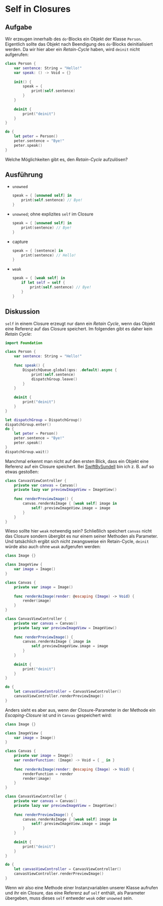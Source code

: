 # Self in Closures

## Aufgabe

Wir erzeugen innerhalb des `do`-Blocks ein Objekt der Klasse `Person`. Eigentlich sollte das Objekt nach Beendigung des `do`-Blocks deinitialisiert werden. Da wir hier aber ein *Retain-Cycle* haben, wird `deinit` nicht aufgerufen:

```swift
class Person {
    var sentence: String = "Hello!"
    var speak: () -> Void = {}
    
    init() {
        speak = {
            print(self.sentence)
        }
    }
    
    deinit {
        print("deinit")
    }
}

do {
    let peter = Person()
    peter.sentence = "Bye!"
    peter.speak()
}
```

Welche Möglichkeiten gibt es, den *Retain-Cycle* aufzulösen?

## Ausführung

* `unowned`

  ```swift
  speak = { [unowned self] in
      print(self.sentence) // Bye!
  }
  ```

* `unowned`; ohne explizites `self` im Closure

  ```swift
  speak = { [unowned self] in
      print(sentence) // Bye!
  }
  ```

* capture

  ```swift
  speak = { [sentence] in
      print(sentence) // Hello!
  }
  ```
  
* `weak`

  ```swift
  speak = { [weak self] in
      if let self = self {
          print(self.sentence) // Bye!
      }
  }
  ```
  
## Diskussion
  
`self` in einem Closure erzeugt nur dann ein *Retain Cycle*, wenn das Objekt eine Referenz auf das Closure speichert. Im folgenden gibt es daher kein *Retain Cycle*:
  
```swift
import Foundation

class Person {
    var sentence: String = "Hello!"
    
    func speak() {
        DispatchQueue.global(qos: .default).async {
            print(self.sentence)
            dispatchGroup.leave()
        }
    }
    
    deinit {
        print("deinit")
    }
}

let dispatchGroup = DispatchGroup()
dispatchGroup.enter()
do {
    let peter = Person()
    peter.sentence = "Bye!"
    peter.speak()
}
dispatchGroup.wait()
```

Manchmal erkennt man nicht auf den ersten Blick, dass ein Objekt eine Referenz auf ein Closure speichert. Bei [SwiftBySundell](https://www.swiftbysundell.com/clips/6/) bin ich z. B. auf so etwas gestoßen:

```swift
class CanvasViewController {
    private var canvas = Canvas()
    private lazy var previewImageView = ImageView()
    
    func renderPreviewImage() {
        canvas.renderAsImage { [weak self] image in
            self?.previewImageView.image = image
        }
    }
}
```

Wieso sollte hier `weak` notwendig sein? Schließlich speichert `canvas` nicht das Closure sondern übergibt es nur einem seiner Methoden als Parameter. Und tatsächlich ergibt sich nicht zwangsweise ein Retain-Cycle, `deinit` würde also auch ohne `weak` aufgerufen werden:

```swift
class Image {}

class ImageView {
    var image = Image()
}

class Canvas {
    private var image = Image()
    
    func renderAsImage(render: @escaping (Image) -> Void) {
        render(image)
    }
}

class CanvasViewController {
    private var canvas = Canvas()
    private lazy var previewImageView = ImageView()
    
    func renderPreviewImage() {
        canvas.renderAsImage { image in
            self.previewImageView.image = image
        }
    }
    
    deinit {
        print("deinit")
    }
}

do {
    let canvasViewController = CanvasViewController()
    canvasViewController.renderPreviewImage()
}
```

Anders sieht es aber aus, wenn der Closure-Parameter in der Methode ein *Escaping-Closure* ist und in `Canvas` gespeichert wird:

```swift
class Image {}

class ImageView {
    var image = Image()
}

class Canvas {
    private var image = Image()
    var renderFunction: (Image) -> Void = { _ in }
    
    func renderAsImage(render: @escaping (Image) -> Void) {
        renderFunction = render
        render(image)
    }
}

class CanvasViewController {
    private var canvas = Canvas()
    private lazy var previewImageView = ImageView()
    
    func renderPreviewImage() {
        canvas.renderAsImage { [weak self] image in
            self?.previewImageView.image = image
        }
    }
    
    deinit {
        print("deinit")
    }
}

do {
    let canvasViewController = CanvasViewController()
    canvasViewController.renderPreviewImage()
}
```

Wenn wir also eine Methode einer Instanzvariablen unserer Klasse aufrufen und ihr ein Closure, das eine Referenz auf `self` enthält, als Parameter übergeben, muss dieses `self` entweder `weak` oder `unowned` sein.
